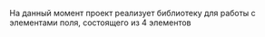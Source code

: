 На данный момент проект реализует библиотеку для работы с элементами поля, состоящего из 4 элементов
